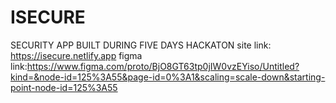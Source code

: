# ISECURE
SECURITY APP BUILT DURING FIVE DAYS HACKATON
site link: https://isecure.netlify.app 
figma link:https://www.figma.com/proto/BjO8GT63tp0jIW0vzEYiso/Untitled?kind=&node-id=125%3A55&page-id=0%3A1&scaling=scale-down&starting-point-node-id=125%3A55
